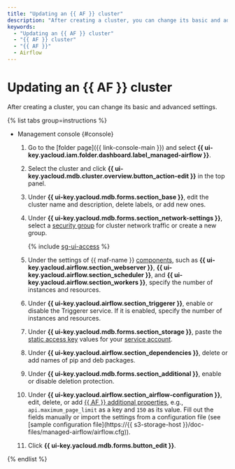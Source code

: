 ```yaml
---
title: "Updating an {{ AF }} cluster"
description: "After creating a cluster, you can change its basic and advanced settings."
keywords:
  - "Updating an {{ AF }} cluster"
  - "{{ AF }} cluster"
  - "{{ AF }}"
  - Airflow
---
```


# Updating an {{ AF }} cluster

After creating a cluster, you can change its basic and advanced settings.

{% list tabs group=instructions %}

- Management console {#console}

   1. Go to the [folder page]({{ link-console-main }}) and select **{{ ui-key.yacloud.iam.folder.dashboard.label_managed-airflow }}**.

   1. Select the cluster and click **{{ ui-key.yacloud.mdb.cluster.overview.button_action-edit }}** in the top panel.

   1. Under **{{ ui-key.yacloud.mdb.forms.section_base }}**, edit the cluster name and description, delete labels, or add new ones.

   1. Under **{{ ui-key.yacloud.mdb.forms.section_network-settings }}**, select a [security group](../../vpc/concepts/security-groups.md) for cluster network traffic or create a new group.

      {% include [sg-ui-access](../../_includes/mdb/maf/note-sg-ui-access.md) %}

   1. Under the settings of {{ maf-name }} [components](../concepts/index.md#components), such as **{{ ui-key.yacloud.airflow.section_webserver }}**, **{{ ui-key.yacloud.airflow.section_scheduler }}**, and **{{ ui-key.yacloud.airflow.section_workers }}**, specify the number of instances and resources.

   1. Under **{{ ui-key.yacloud.airflow.section_triggerer }}**, enable or disable the Triggerer service. If it is enabled, specify the number of instances and resources.

   1. Under **{{ ui-key.yacloud.mdb.forms.section_storage }}**, paste the [static access key](../../iam/concepts/authorization/access-key.md) values for your [service account](../../iam/concepts/users/service-accounts.md).

   1. Under **{{ ui-key.yacloud.airflow.section_dependencies }}**, delete or add names of pip and deb packages.

   1. Under **{{ ui-key.yacloud.mdb.forms.section_additional }}**, enable or disable deletion protection.

   1. Under **{{ ui-key.yacloud.airflow.section_airflow-configuration }}**, edit, delete, or add [{{ AF }} additional properties](https://airflow.apache.org/docs/apache-airflow/2.2.4/configurations-ref.html), e.g., `api.maximum_page_limit` as a key and `150` as its value. Fill out the fields manually or import the settings from a configuration file (see [sample configuration file](https://{{ s3-storage-host }}/doc-files/managed-airflow/airflow.cfg)).

   1. Click **{{ ui-key.yacloud.mdb.forms.button_edit }}**.

{% endlist %}
